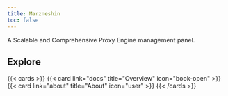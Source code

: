 ```yaml
---
title: Marzneshin
toc: false
---
```


A Scalable and Comprehensive Proxy Engine management panel.

## Explore

{{< cards >}}
{{< card link="docs" title="Overview" icon="book-open" >}}
{{< card link="about" title="About" icon="user" >}}
{{< /cards >}}
